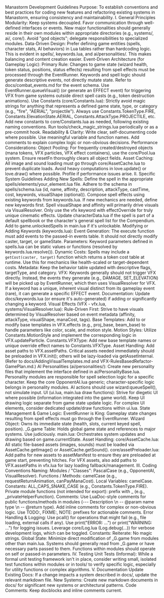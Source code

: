 Manastorm Development Guidelines
Purpose: To establish conventions and best practices for coding new features and refactoring existing systems in Manastorm, ensuring consistency and maintainability.
I. General Principles
Modularity:
Keep systems decoupled. Favor communication through well-defined interfaces or events.
New major functionalities should generally reside in their own modules within appropriate directories (e.g., systems/, ai/, core/).
Avoid "god objects"; delegate responsibilities to specialized modules.
Data-Driven Design:
Prefer defining game entities (spells, character stats, AI behaviors) in Lua tables rather than hardcoding logic. This is evident in spells/, keywords.lua, and ai/personalities/.
This makes balancing and content creation easier.
Event-Driven Architecture (for Gameplay Logic):
Primary Rule: Changes to game state (wizard health, token status, positions, status effects) resulting from spell effects must be processed through the EventRunner.
Keywords and spell logic should generate descriptive events, not directly mutate state.
Refer to docs/combat_events.md for the event schema.
Use EventRunner.queueVisual() (or generate an EFFECT event) for triggering VFX from game systems outside direct spell casts (e.g., token destruction animations).
Use Constants (core/Constants.lua):
Strictly avoid magic strings for anything that represents a defined game state, type, or category (e.g., "fire", "AERIAL", "projectile").
Always use Constants.TokenType.FIRE, Constants.ElevationState.AERIAL, Constants.AttackType.PROJECTILE, etc.
Add new constants to core/Constants.lua as needed, following existing naming conventions.
Run tools/check_magic_strings.lua periodically or as a pre-commit hook.
Readability & Clarity:
Write clear, self-documenting code where possible.
Use meaningful variable and function names.
Add comments to explain complex logic or non-obvious decisions.
Performance Considerations:
Object Pooling: For frequently created/destroyed objects (mana tokens, VFX particles, VFX effect containers), use the core/Pool.lua system. Ensure resetFn thoroughly clears all object fields.
Asset Caching: All image and sound loading must go through core/AssetCache.lua to prevent duplicate loads.
Avoid heavy computations in love.update() or love.draw() where possible. Profile if performance issues arise.
II. Specific System Guidelines
Adding New Spells:
Define the spell in the appropriate spells/elements/your_element.lua file.
Adhere to the schema in spells/schema.lua (id, name, affinity, description, attackType, castTime, cost, keywords, visualShape (optional)).
Compose spell effects using existing keywords from keywords.lua. If new mechanics are needed, define new keywords first.
Spell visualShape and affinity will primarily drive visuals via VisualResolver. Only use the vfx keyword with effectOverride for truly unique cinematic effects.
Update characterData.lua if the spell is part of a default spellbook or the character's general spell list for the Compendium.
Add to game.unlockedSpells in main.lua if it's unlockable.
Modifying or Adding Keywords (keywords.lua):
Event Generation: The execute function must add events to the passed-in events table. It should not directly modify caster, target, or gameState.
Parameters: Keyword parameters defined in spells.lua can be static values or functions (resolved by keywords.lua.resolve()).
Dynamic Costs: Spells may include a `getCost(caster, target)` function which returns a token cost table at runtime. Use this for mechanics like health-scaled or target-dependent costs.
Metadata: Keep the behavior table updated with descriptive flags, targetType, and category.
VFX: Keywords generally should not trigger VFX directly. Instead, the events they generate (e.g., DAMAGE, SET_ELEVATION) will be picked up by EventRunner, which then uses VisualResolver for VFX. If a keyword has a unique, inherent visual distinct from its gameplay event (rare), it can generate a specific EFFECT event.
Documentation: Update docs/keywords.lua (or ensure it's auto-generated) if adding or significantly changing a keyword.
Visual Effects (VFX - vfx.lua, systems/VisualResolver.lua):
Rule-Driven First: Strive to have visuals determined by VisualResolver based on event metadata (affinity, attackType, visualShape, manaCost, tags).
Base Templates: Add to or modify base templates in VFX.effects (e.g., proj_base, beam_base) to handle parameters like color, scale, and motion style.
Motion Styles: Utilize Constants.MotionStyle and implement the corresponding logic in VFX.updateParticle.
Constants.VFXType: Add new base template names or unique override effect names to Constants.VFXType.
Asset Handling: Add asset paths to VFX.assetPaths. Critical assets needed immediately should be preloaded in VFX.init(); others will be lazy-loaded via getAssetInternal.
(Refer to docs/AddingVisualTemplates.md and VFX-RulesBasedRefactor-GamePlan.md.)
AI Personalities (ai/personalities/):
Create new personality files that implement the interface defined in ai/PersonalityBase.lua.
Personality modules are responsible for spell selection logic for a specific character.
Keep the core OpponentAI.lua generic; character-specific logic belongs in personality modules.
AI actions should use wizard:queueSpell(), not simulate input.
UI (ui.lua, main.lua draw functions):
Strive for diegetic UI where possible (information integrated into the game world).
Keep UI drawing logic separate from game state update logic.
For complex UI elements, consider dedicated update/draw functions within ui.lua.
State Management & Game Logic:
EventRunner is King: Gameplay state changes resulting from spell effects must go through the EventRunner.
Wizard Object: Owns its immediate state (health, slots, current keyed spell, position).
_G.game Table: Holds global game state and references to major systems. Use judiciously.
main.lua: Orchestrates system updates and drawing based on game.currentState.
Asset Handling:
core/AssetCache.lua: All static file-based assets (images, sounds) must be loaded via AssetCache.getImage() or AssetCache.getSound().
core/assetPreloader.lua: Add paths for new assets to assetManifest to ensure they are preloaded at game start, preventing hitches. For VFX assets, also add paths to VFX.assetPaths in vfx.lua for lazy loading fallback/management.
III. Coding Conventions
Naming:
Modules / "Classes": PascalCase (e.g., OpponentAI, VisualResolver).
Functions / Methods: camelCase (e.g., requestReturnAnimation, canPayManaCost).
Local Variables: camelCase.
Constants: ALL_CAPS_SNAKE_CASE (e.g., Constants.TokenType.FIRE).
Private module functions (not intended for export): prefix with _ (e.g., _privateHelperFunction).
Comments:
Use LuaDoc-style comments for public functions/methods in modules (--- Description \n -- @param name type \n -- @return type).
Add inline comments for complex or non-obvious logic.
Use TODO:, FIXME:, NOTE: prefixes for actionable comments.
Error Handling & Logging:
Use pcall() for operations that might fail (e.g., file loading, external calls if any).
Use print("ERROR: ...") or print("WARNING: ...") for logging issues.
Leverage core/Log.lua (Log.debug(...)) for verbose development logs, which can be toggled.
Constants: Reiterate: No magic strings.
Global State:
Minimize direct modification of _G.game from modules other than main.lua. Systems should generally read from _G.game or have necessary parts passed to them.
Functions within modules should operate on self or passed-in parameters.
IV. Testing
Unit Tests (Informal): While a formal unit testing framework isn't in place, consider writing small, isolated test functions within modules or in tools/ to verify specific logic, especially for utility functions or complex algorithms.
V. Documentation
Update Existing Docs: If a change impacts a system described in docs/, update the relevant markdown file.
New Systems: Create new markdown documents in docs/ for significant new systems or architectural patterns.
Code Comments: Keep docblocks and inline comments current.